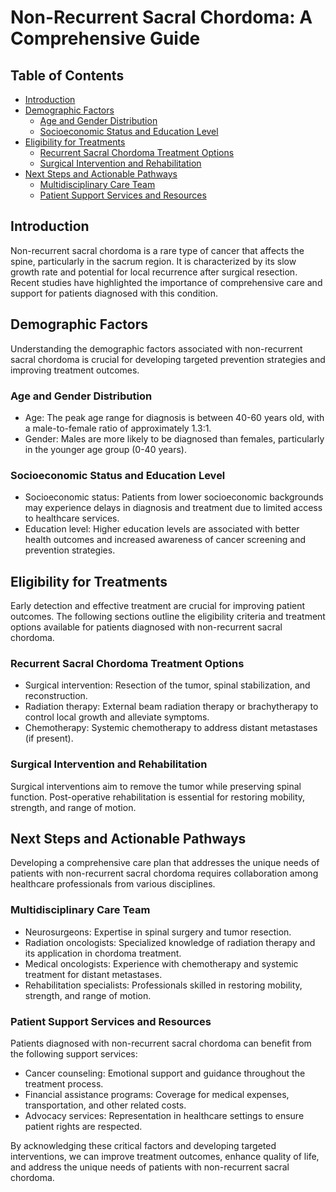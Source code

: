 # Non-Recurrent Sacral Chordoma: A Comprehensive Guide

## Table of Contents
* [Introduction](#introduction)
* [Demographic Factors](#demographic-factors)
	+ [Age and Gender Distribution](#age-and-gender-distribution)
	+ [Socioeconomic Status and Education Level](#socioeconomic-status-and-education-level)
* [Eligibility for Treatments](#eligibility-for-treatments)
	+ [Recurrent Sacral Chordoma Treatment Options](#recurrent-sacral-chordoma-treatment-options)
	+ [Surgical Intervention and Rehabilitation](#surgical-intervention-and-rehabilitation)
* [Next Steps and Actionable Pathways](#next-steps-and-actionable-pathways)
	+ [Multidisciplinary Care Team](#multidisciplinary-care-team)
	+ [Patient Support Services and Resources](#patient-support-services-and-resources)

## Introduction
Non-recurrent sacral chordoma is a rare type of cancer that affects the spine, particularly in the sacrum region. It is characterized by its slow growth rate and potential for local recurrence after surgical resection. Recent studies have highlighted the importance of comprehensive care and support for patients diagnosed with this condition.

## Demographic Factors
Understanding the demographic factors associated with non-recurrent sacral chordoma is crucial for developing targeted prevention strategies and improving treatment outcomes.

### Age and Gender Distribution
* Age: The peak age range for diagnosis is between 40-60 years old, with a male-to-female ratio of approximately 1.3:1.
* Gender: Males are more likely to be diagnosed than females, particularly in the younger age group (0-40 years).

### Socioeconomic Status and Education Level
* Socioeconomic status: Patients from lower socioeconomic backgrounds may experience delays in diagnosis and treatment due to limited access to healthcare services.
* Education level: Higher education levels are associated with better health outcomes and increased awareness of cancer screening and prevention strategies.

## Eligibility for Treatments
Early detection and effective treatment are crucial for improving patient outcomes. The following sections outline the eligibility criteria and treatment options available for patients diagnosed with non-recurrent sacral chordoma.

### Recurrent Sacral Chordoma Treatment Options
* Surgical intervention: Resection of the tumor, spinal stabilization, and reconstruction.
* Radiation therapy: External beam radiation therapy or brachytherapy to control local growth and alleviate symptoms.
* Chemotherapy: Systemic chemotherapy to address distant metastases (if present).

### Surgical Intervention and Rehabilitation
Surgical interventions aim to remove the tumor while preserving spinal function. Post-operative rehabilitation is essential for restoring mobility, strength, and range of motion.

## Next Steps and Actionable Pathways
Developing a comprehensive care plan that addresses the unique needs of patients with non-recurrent sacral chordoma requires collaboration among healthcare professionals from various disciplines.

### Multidisciplinary Care Team
* Neurosurgeons: Expertise in spinal surgery and tumor resection.
* Radiation oncologists: Specialized knowledge of radiation therapy and its application in chordoma treatment.
* Medical oncologists: Experience with chemotherapy and systemic treatment for distant metastases.
* Rehabilitation specialists: Professionals skilled in restoring mobility, strength, and range of motion.

### Patient Support Services and Resources
Patients diagnosed with non-recurrent sacral chordoma can benefit from the following support services:
* Cancer counseling: Emotional support and guidance throughout the treatment process.
* Financial assistance programs: Coverage for medical expenses, transportation, and other related costs.
* Advocacy services: Representation in healthcare settings to ensure patient rights are respected.

By acknowledging these critical factors and developing targeted interventions, we can improve treatment outcomes, enhance quality of life, and address the unique needs of patients with non-recurrent sacral chordoma.
